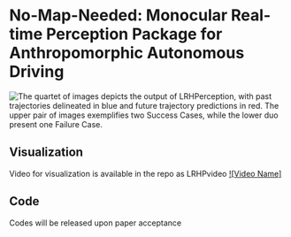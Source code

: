 # No-Map-Needed: Monocular Real-time Perception Package for Anthropomorphic Autonomous Driving
![The quartet of images depicts the output of LRHPerception, with past trajectories delineated in blue and future trajectory predictions in red. The upper pair of images exemplifies two Success Cases, while the lower duo present one Failure Case.](imgs/Viz_Result.png)
## Visualization
Video for visualization is available in the repo as LRHPvideo
[![Video Name]](LRHPvideo.mp4)
## Code
Codes will be released upon paper acceptance
